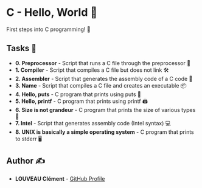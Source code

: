 # C - Hello, World 👋

First steps into C programming! 🎯

## Tasks 📝

* **0. Preprocessor** - Script that runs a C file through the preprocessor 🔄
* **1. Compiler** - Script that compiles a C file but does not link 🛠️
* **2. Assembler** - Script that generates the assembly code of a C code 🔧
* **3. Name** - Script that compiles a C file and creates an executable 📦
* **4. Hello, puts** - C program that prints using puts 📢
* **5. Hello, printf** - C program that prints using printf 🖨️
* **6. Size is not grandeur** - C program that prints the size of various types 📏
* **7. Intel** - Script that generates assembly code (Intel syntax) 💻
* **8. UNIX is basically a simple operating system** - C program that prints to stderr 🖥️

## Author ✍️

* **LOUVEAU Clément** - [GitHub Profile](https://github.com/valak7200)
